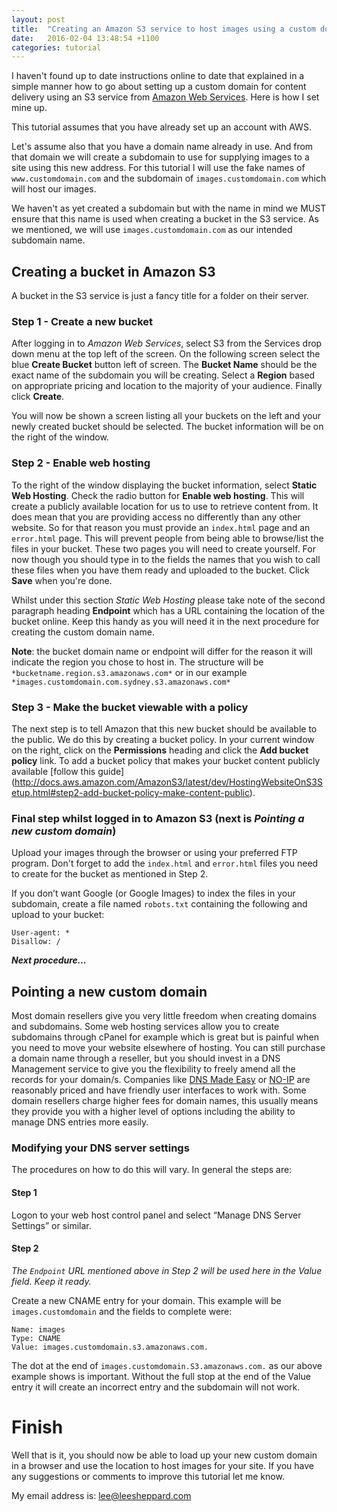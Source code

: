 ```yaml
---
layout: post
title:  "Creating an Amazon S3 service to host images using a custom domain"
date:   2016-02-04 13:48:54 +1100
categories: tutorial
---
```

I haven't found up to date instructions online to date that explained in a simple manner how to go about setting up a custom domain for content delivery using an S3 service from [Amazon Web Services](https://aws.amazon.com). Here is how I set mine up.

This tutorial assumes that you have already set up an account with AWS.

Let's assume also that you have a domain name already in use. And from that domain we will create a subdomain to use for supplying images to a site using this new address. For this tutorial I will use the fake names of `www.customdomain.com` and the subdomain of `images.customdomain.com` which will host our images. 

We haven't as yet created a subdomain but with the name in mind we MUST ensure that this name is used when creating a bucket in the S3 service. As we mentioned, we will use `images.customdomain.com` as our intended subdomain name. 

## Creating a bucket in Amazon S3
A bucket in the S3 service is just a fancy title for a folder on their server.

### Step 1 - Create a new bucket
After logging in to *Amazon Web Services*, select S3 from the Services drop down menu at the top left of the screen. On the following screen select the blue **Create Bucket** button left of screen. The **Bucket Name** should be the exact name of the subdomain you will be creating. Select a **Region** based on appropriate pricing and location to the majority of your audience. Finally click **Create**.

You will now be shown a screen listing all your buckets on the left and your newly created bucket should be selected. The bucket information will be on the right of the window. 

### Step 2 - Enable web hosting
To the right of the window displaying the bucket information, select **Static Web Hosting**. Check the radio button for **Enable web hosting**. This will create a publicly available location for us to use to retrieve content from. It does mean that you are providing access no differently than any other website. So for that reason you must provide an `index.html` page and an `error.html` page. This will prevent people from being able to browse/list the files in your bucket. These two pages you will need to create yourself. For now though you should type in to the fields the names that you wish to call these files when you have them ready and uploaded to the bucket. Click **Save** when you're done. 

Whilst under this section *Static Web Hosting* please take note of the second paragraph heading **Endpoint** which has a URL containing the location of the bucket online. Keep this handy as you will need it in the next procedure for creating the custom domain name. 


**Note**: the bucket domain name or endpoint will differ for the reason it will indicate the region you chose to host in. The structure will be `*bucketname.region.s3.amazonaws.com*` or in our example `*images.customdomain.com.sydney.s3.amazonaws.com*` 


### Step 3 - Make the bucket viewable with a policy
The next step is to tell Amazon that this new bucket should be available to the public. We do this by creating a bucket policy. In your current window on the right, click on the **Permissions** heading and click the **Add bucket policy** link. To add a bucket policy that makes your bucket content publicly available [follow this guide] (http://docs.aws.amazon.com/AmazonS3/latest/dev/HostingWebsiteOnS3Setup.html#step2-add-bucket-policy-make-content-public).

### Final step whilst logged in to  Amazon S3 (next is *Pointing a new custom domain*)

Upload your images through the browser or using your preferred FTP program. Don't forget to add the `index.html` and `error.html` files you need to create for the bucket as mentioned in Step 2. 

If you don’t want Google (or Google Images) to index the files in your subdomain, create a file named `robots.txt` containing the following and upload to your bucket:

```
User-agent: *
Disallow: /
```

***Next procedure...***

## Pointing a new custom domain

Most domain resellers give you very little freedom when creating domains and subdomains. Some web hosting services allow you to create subdomains through cPanel for example which is great but is painful when you need to move your website elsewhere of hosting. You can still purchase a domain name through a reseller, but you should invest in a DNS Management service to give you the flexibility to freely amend all the records for your domain/s. Companies like [DNS Made Easy](http://www.dnsmadeeasy.com) or [NO-IP](http://www.noip.com/managed-dns) are reasonably priced and have friendly user interfaces to work with. Some domain resellers charge higher fees for domain names, this usually means they provide you with a higher level of options including the ability to manage DNS entries more easily. 


### Modifying your DNS server settings

The procedures on how to do this will vary. In general the steps are:

#### Step 1
Logon to your web host control panel and select “Manage DNS Server Settings” or similar.

#### Step 2 

*The `Endpoint` URL mentioned above in Step 2 will be used here in the Value field. Keep it ready.*

Create a new CNAME entry for your domain. This example will be  `images.customdomain` and the fields to complete were:
```
Name: images  
Type: CNAME  
Value: images.customdomain.s3.amazonaws.com.  
```

The dot at the end of `images.customdomain.S3.amazonaws.com.` as our above example shows is important. Without the full stop at the end of the Value entry it will create an incorrect entry and the subdomain will not work.

# Finish
Well that is it, you should now be able to load up your new custom domain in a browser and use the location to host images for your site. If you have any suggestions or comments to improve this tutorial let me know. 

My email address is: <lee@leesheppard.com>